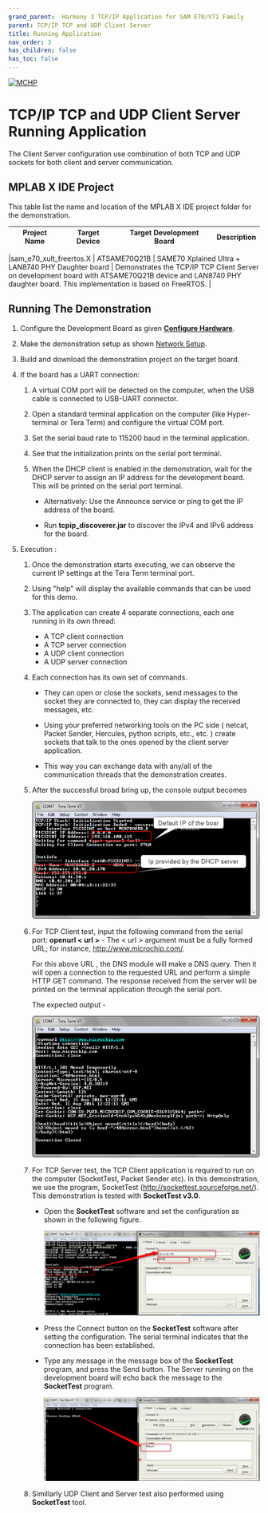 ```yaml
---
grand_parent:  Harmony 3 TCP/IP Application for SAM E70/V71 Family
parent: TCP/IP TCP and UDP Client Server
title: Running Application
nav_order: 3
has_children: false
has_toc: false
---
```

[![MCHP](https://www.microchip.com/ResourcePackages/Microchip/assets/dist/images/logo.png)](https://www.microchip.com)

# TCP/IP TCP and UDP Client Server Running Application

The Client Server configuration use combination of both TCP and UDP sockets for both client and server communication.

## MPLAB X IDE Project
This table list the name and location of the MPLAB X IDE project folder for the demonstration.

|Project Name|  Target Device|  Target Development Board | Description  |
|:-------------:|:---------:|:---------:|:---------:|

|sam_e70_xult_freertos.X | ATSAME70Q21B | SAME70 Xplained Ultra + LAN8740 PHY Daughter board | Demonstrates the TCP/IP TCP Client Server on development board with ATSAME70Q21B device and LAN8740 PHY daughter board. This implementation is based on FreeRTOS. |

## Running The Demonstration

1. Configure the Development Board as given  **[Configure Hardware](readme_hardware_configuration.md)**.

2. Make the demonstration setup as shown [Network Setup](../../readme.md).

3. Build and download the demonstration project on the target board.

4. If the board has a UART connection:

    1. A virtual COM port will be detected on the computer, when the USB cable is connected to USB-UART connector.

    2. Open a standard terminal application on the computer (like Hyper-terminal or Tera Term) and configure the virtual COM port.

    3. Set the serial baud rate to 115200 baud in the terminal application.

    4. See that the initialization prints on the serial port terminal.

    5. When the DHCP client is enabled in the demonstration, wait for the DHCP server to assign an IP address for the development board. This will be printed on the serial port terminal.

		* Alternatively: Use the Announce service or ping to get the IP address of the board.

        * Run **tcpip_discoverer.jar** to discover the IPv4 and IPv6 address for the board.
        
5. Execution :

    1. Once the demonstration starts executing,  we can observe the current IP settings at the Tera Term terminal port.

    2. Using "help" will display the available commands that can be used for this demo.

    3. The application can create 4 separate connections, each one running in its own thread:
        * A TCP client connection
        * A TCP server connection
        * A UDP client connection
        * A UDP server connection

    4. Each connection has its own set of commands.

        * They can open or close the sockets, send messages to the socket they are connected to, they can display the received messages, etc.
        
        * Using your preferred networking tools on the PC side ( netcat, Packet Sender, Hercules, python scripts, etc., etc. ) create sockets that talk to the ones opened by the client server application.
        
        * This way you can exchange data with any/all of the communication threads that the demonstration creates.

    5. After the successful broad bring up, the console output becomes

        ![tcpip_client_server_project](images/dhcp_5.png)

    6. For TCP Client test, input the following command from the serial port: **openurl < url >** - The < url > argument must be a fully formed URL; for instance, http://www.microchip.com/.

        For this above URL , the DNS module will make a DNS query. Then it will open a connection to the requested URL and perform a simple HTTP GET command.
        The response received from the server will be printed on the terminal application through the serial port.

        The expected output -

        ![tcpip_client_server_project](images/http_put_6.png)
    
    7.  For TCP Server test, the TCP Client application is required to run on the computer (SocketTest, Packet Sender etc). In this demonstration, we use the program, SocketTest (http://sockettest.sourceforge.net/). This demonstration is tested with **SocketTest v3.0**.

        * Open the **SocketTest** software and set the configuration as shown in the following figure.

            ![tcpip_tcp_client_server_project](images/enter_ip_7.png)

        *  Press the Connect button on the **SocketTest** software after setting the configuration. The serial terminal indicates that the connection has been established.
        
        * Type any message in the message box of the **SocketTest** program, and press the Send button. The Server running on the development board will echo back the message to the **SocketTest** program.

            ![tcpip_tcp_client_server_project](images/client_test_8.png)
    
    8. Simillarly UDP Client and Server test also performed using **SocketTest** tool.